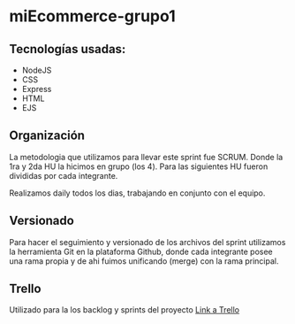 # miEcommerce-grupo1
## Tecnologías usadas:
* NodeJS
* CSS
* Express
* HTML
* EJS

## Organización
La metodologia que utilizamos para llevar este sprint fue SCRUM. 
Donde la 1ra y 2da HU la hicimos en grupo (los 4).
Para las siguientes HU fueron divididas por cada integrante.

Realizamos daily todos los dias, trabajando en conjunto con el equipo.

## Versionado
Para hacer el seguimiento y versionado de los archivos del sprint utilizamos la herramienta Git en la 
plataforma Github, donde cada integrante posee una rama propia y de ahi fuimos unificando (merge) con la 
rama principal.

## Trello
Utilizado para la los backlog y sprints del proyecto
[Link a Trello](https://trello.com/invite/b/iWaUgJjZ/6848c7f6e05ceca86b9f687dae35ae95/sprint)